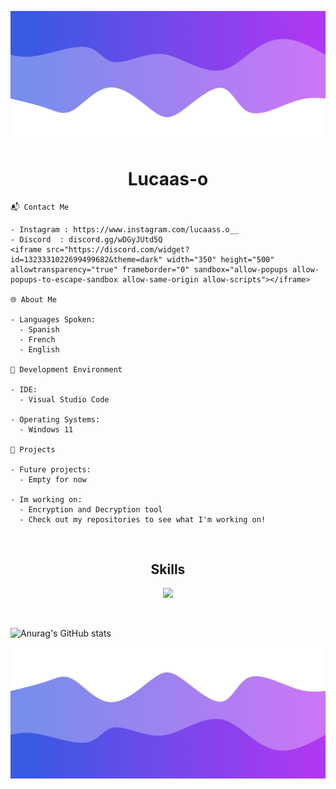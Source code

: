 ![Header](./1.png)

<h1 align="center">Lucaas-o</h1>
<a href="https://github.com/Lucaas-o"></a>
<a href="https://discord.gg/raducord"></a>

```
📬 Contact Me

- Instagram : https://www.instagram.com/lucaass.o__
- Discord  : discord.gg/wDGyJUtd5Q
<iframe src="https://discord.com/widget?id=1323331022699499682&theme=dark" width="350" height="500" allowtransparency="true" frameborder="0" sandbox="allow-popups allow-popups-to-escape-sandbox allow-same-origin allow-scripts"></iframe>

🌐 About Me

- Languages Spoken: 
  - Spanish
  - French
  - English

🔧 Development Environment

- IDE:
  - Visual Studio Code

- Operating Systems:
  - Windows 11

🚀 Projects

- Future projects:
  - Empty for now

- Im working on:
  - Encryption and Decryption tool
  - Check out my repositories to see what I'm working on!
```

<br>
<h2 align="center">Skills </h2>
<p align="center">
  <a href="https://skillicons.dev">
    <img src="https://skillicons.dev/icons?i=python,js,vscode,html,css" />
  </a>
</p>
<br>

![Anurag's GitHub stats](https://github-readme-stats.vercel.app/api?username=Lucaas-o&show_icons=true&theme=dark)
 
![Footer](./2.png)
